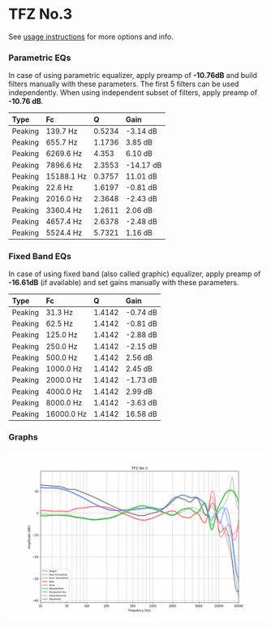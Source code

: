 # TFZ No.3
See [usage instructions](https://github.com/jaakkopasanen/AutoEq#usage) for more options and info.

### Parametric EQs
In case of using parametric equalizer, apply preamp of **-10.76dB** and build filters manually
with these parameters. The first 5 filters can be used independently.
When using independent subset of filters, apply preamp of **-10.76 dB**.

| Type    | Fc         |      Q | Gain      |
|:--------|:-----------|:-------|:----------|
| Peaking | 139.7 Hz   | 0.5234 | -3.14 dB  |
| Peaking | 655.7 Hz   | 1.1736 | 3.85 dB   |
| Peaking | 6269.6 Hz  | 4.353  | 6.10 dB   |
| Peaking | 7896.6 Hz  | 2.3553 | -14.17 dB |
| Peaking | 15188.1 Hz | 0.3757 | 11.01 dB  |
| Peaking | 22.6 Hz    | 1.6197 | -0.81 dB  |
| Peaking | 2016.0 Hz  | 2.3648 | -2.43 dB  |
| Peaking | 3360.4 Hz  | 1.2611 | 2.06 dB   |
| Peaking | 4657.4 Hz  | 2.6378 | -2.48 dB  |
| Peaking | 5524.4 Hz  | 5.7321 | 1.16 dB   |

### Fixed Band EQs
In case of using fixed band (also called graphic) equalizer, apply preamp of **-16.61dB**
(if available) and set gains manually with these parameters.

| Type    | Fc         |      Q | Gain     |
|:--------|:-----------|:-------|:---------|
| Peaking | 31.3 Hz    | 1.4142 | -0.74 dB |
| Peaking | 62.5 Hz    | 1.4142 | -0.81 dB |
| Peaking | 125.0 Hz   | 1.4142 | -2.88 dB |
| Peaking | 250.0 Hz   | 1.4142 | -2.15 dB |
| Peaking | 500.0 Hz   | 1.4142 | 2.56 dB  |
| Peaking | 1000.0 Hz  | 1.4142 | 2.45 dB  |
| Peaking | 2000.0 Hz  | 1.4142 | -1.73 dB |
| Peaking | 4000.0 Hz  | 1.4142 | 2.99 dB  |
| Peaking | 8000.0 Hz  | 1.4142 | -3.63 dB |
| Peaking | 16000.0 Hz | 1.4142 | 16.58 dB |

### Graphs
![](./TFZ%20No.3.png)